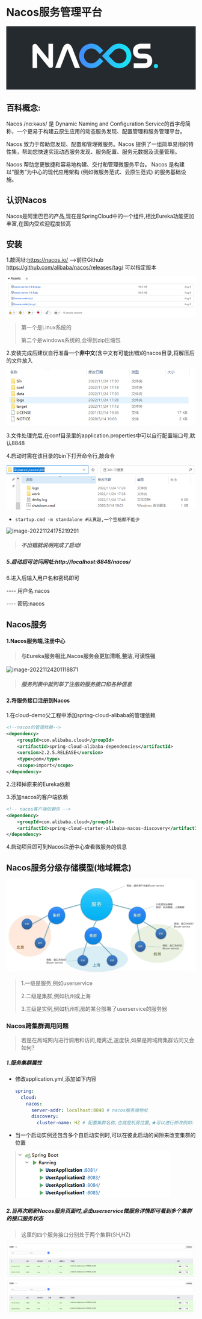 # Nacos服务管理平台

![image-20221124200957514](images/image-20221124200957514.png)

## 百科概念:

Nacos /nɑ:kəʊs/ 是 Dynamic Naming and Configuration Service的首字母简称，一个更易于构建云原生应用的动态服务发现、配置管理和服务管理平台。

Nacos 致力于帮助您发现、配置和管理微服务。Nacos 提供了一组简单易用的特性集，帮助您快速实现动态服务发现、服务配置、服务元数据及流量管理。

Nacos 帮助您更敏捷和容易地构建、交付和管理微服务平台。 Nacos 是构建以“服务”为中心的现代应用架构 (例如微服务范式、云原生范式) 的服务基础设施。

## 认识Nacos

Nacos是阿里巴巴的产品,现在是SpringCloud中的一个组件,相比Eureka功能更加丰富,在国内受欢迎程度较高

## 安装

1.敲网址:https://nacos.io/ -->前往Github  https://github.com/alibaba/nacos/releases/tag/ 可以指定版本

![image-20221124173935853](images/image-20221124173935853.png)

> 第一个是Linux系统的
>
> 第二个是windows系统的,会得到zip压缩包

2.安装完成后建议自行准备一个**非中文**(含中文有可能出错)的nacos目录,将解压后的文件放入

![image-20221124174808208](images/image-20221124174808208.png)

3.文件处理完后,在conf目录里的application.properties中可以自行配置端口号,默认8848

4.启动时需在该目录的bin下打开命令行,敲命令

![image-20221124174920356](images/image-20221124174920356.png)

- ```
  startup.cmd -m standalone #认真敲,一个空格都不能少
  ```

![image-20221124175219291](images/image-20221124175219291.png)

> ##### 不出错就说明完成了启动!

##### 5.启动后可访问网址:http://localhost:8848/nacos/  

6.进入后输入用户名和密码即可

---- 用户名:nacos

---- 密码:nacos

## Nacos服务

#### 1.Nacos服务端,注册中心

> #### 与Eureka服务相比,Nacos服务会更加清晰,整洁,可读性强

![image-20221124201118871](images/image-20221124201118871.png)

> ##### 服务列表中就列举了注册的服务接口和各种信息

#### 2.将服务接口注册到Nacos

1.在cloud-demo父工程中添加spring-cloud-alibaba的管理依赖

```xml
<!--nacos的管理依赖-->
<dependency>
    <groupId>com.alibaba.cloud</groupId>
    <artifactId>spring-cloud-alibaba-dependencies</artifactId>
    <version>2.2.5.RELEASE</version>
    <type>pom</type>
    <scope>import</scope>
</dependency>
```

2.注释掉原来的Eureka依赖

3.添加nacos的客户端依赖

```xml
<!-- nacos客户端依赖包 -->
<dependency>
    <groupId>com.alibaba.cloud</groupId>
    <artifactId>spring-cloud-starter-alibaba-nacos-discovery</artifactId>
</dependency>
```

4.启动项目即可到Nacos注册中心查看微服务的信息

## Nacos服务分级存储模型(地域概念)

![image-20221124202739229](images/image-20221124202739229.png)

> 1.一级是服务,例如userservice
>
> 2.二级是集群,例如杭州或上海
>
> 3.三级是实例,例如杭州机房的某台部署了userservice的服务器

### Nacos跨集群调用问题

> 若是在局域网内进行调用和访问,距离近,速度快,如果是跨域跨集群访问又会如何?

##### 1.服务集群属性

- 修改application.yml,添加如下内容

  ```yaml
  spring:
    cloud:
      nacos:
        server-addr: localhost:8848 # nacos服务端地址
        discovery:
          cluster-name: HZ # 配置集群名称,也就是机房位置,★可以进行修改例如: HZ,杭州  SH,上海
  ```

- 当一个启动实例还包含多个自启动实例时,可以在彼此启动的间隙来改变集群的位置

  ![image-20221124204635894](images/image-20221124204635894.png)

##### 2.当再次刷新Nacos服务页面时,点击userservice微服务详情即可看到多个集群的接口服务状态

>这里的四个服务接口分别处于两个集群(SH,HZ)

![image-20221124204924548](images/image-20221124204924548.png)